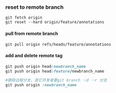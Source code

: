 ### reset to remote branch

```
git fetch origin
git reset --hard origin/feature/annotations
```


#### pull from remote branch

```
git pull origin refs/heads/feature/annotations

```


#### add and delete remote tag

```ruby
git push origin head:newbranch_name 
git push origin head:feature/newbranch_name   

#删除远程分支，其它开发者要git branch －d －r 分支  
git push origin :newbranch_name  

```
